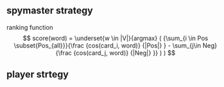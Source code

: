 ## spymaster strategy
ranking function 
$$ score(word) = \underset{w \in |V|}{argmax}
(
{\sum_{i \in Pos \subset{Pos_{all}}}{\frac {cos(card_i, word)} {|Pos|} } - \sum_{j\in Neg}{\frac {cos(card_j, word)} {|Neg|} }} ) ) $$

## player strtegy


